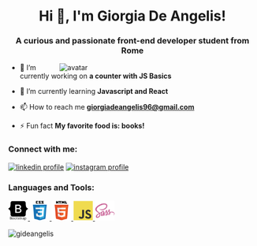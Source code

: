 <h1 align="center">Hi 👋, I'm Giorgia De Angelis!</h1>
<h3 align="center">A curious and passionate front-end developer student from Rome</h3>

<img src="https://media.tenor.com/S59bPkT0pqcAAAAC/programming.gif" alt="avatar" align="right" width="400">

- 🔭 I’m currently working on **a counter with JS Basics**

- 🌱 I’m currently learning **Javascript and React**

- 📫 How to reach me **giorgiadeangelis96@gmail.com**

- ⚡ Fun fact **My favorite food is: books!**

<h3 align="left">Connect with me:</h3>
<p align="left">
<a href="https://www.linkedin.com/in/giorgia-de-angelis-webdev/" target="_blank"><img align="center" src="https://raw.githubusercontent.com/rahuldkjain/github-profile-readme-generator/master/src/images/icons/Social/linked-in-alt.svg" alt="linkedin profile" height="30" width="40" /></a>
<a href="https://instagram.com/gideangelis_" target="_blank"><img align="center" src="https://raw.githubusercontent.com/rahuldkjain/github-profile-readme-generator/master/src/images/icons/Social/instagram.svg" alt="instagram profile" height="30" width="40" /></a>
</p>

<h3 align="left">Languages and Tools:</h3>
<p align="left"> <a href="https://getbootstrap.com" target="_blank" rel="noreferrer"> <img src="https://raw.githubusercontent.com/devicons/devicon/master/icons/bootstrap/bootstrap-plain-wordmark.svg" alt="bootstrap" width="40" height="40"/> </a> <a href="https://www.w3schools.com/css/" target="_blank" rel="noreferrer"> <img src="https://raw.githubusercontent.com/devicons/devicon/master/icons/css3/css3-original-wordmark.svg" alt="css3" width="40" height="40"/> </a> <a href="https://www.w3.org/html/" target="_blank" rel="noreferrer"> <img src="https://raw.githubusercontent.com/devicons/devicon/master/icons/html5/html5-original-wordmark.svg" alt="html5" width="40" height="40"/> </a> <a href="https://developer.mozilla.org/en-US/docs/Web/JavaScript" target="_blank" rel="noreferrer"> <img src="https://raw.githubusercontent.com/devicons/devicon/master/icons/javascript/javascript-original.svg" alt="javascript" width="40" height="40"/> </a> <a href="https://sass-lang.com" target="_blank" rel="noreferrer"> <img src="https://raw.githubusercontent.com/devicons/devicon/master/icons/sass/sass-original.svg" alt="sass" width="40" height="40"/> </a> </p>

<p><img align="center" src="https://github-readme-stats.vercel.app/api/top-langs?username=gideangelis&show_icons=true&locale=en&layout=compact" alt="gideangelis" /></p>
